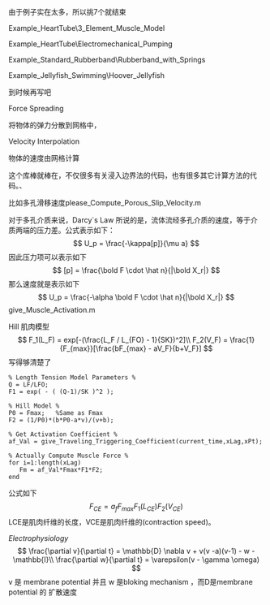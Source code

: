 

由于例子实在太多，所以挑7个就结束

Example_HeartTube\3_Element_Muscle_Model

Example_HeartTube\Electromechanical_Pumping

Example_Standard_Rubberband\Rubberband_with_Springs

Example_Jellyfish_Swimming\Hoover_Jellyfish

到时候再写吧

Force Spreading

将物体的弹力分散到网格中，

Velocity Interpolation

物体的速度由网格计算

这个库棒就棒在，不仅很多有关浸入边界法的代码，也有很多其它计算方法的代码。、

比如多孔滑移速度please_Compute_Porous_Slip_Velocity.m

对于多孔介质来说，Darcy`s Law 所说的是，流体流经多孔介质的速度，等于介质两端的压力差。公式表示如下：
$$
U_p = \frac{-\kappa[p]}{\mu a}
$$
因此压力项可以表示如下
$$
[p] = \frac{\bold F \cdot \hat n}{|\bold X_r|}
$$
那么速度就是表示如下
$$
U_p = \frac{-\alpha \bold F \cdot \hat n}{|\bold X_r|}
$$
give_Muscle_Activation.m

Hill 肌肉模型
$$
F_1(L_F) = exp[-(\frac{L_F / L_{FO} - 1}{SK})^2]\\
F_2(V_F) = \frac{1}{F_{max}}[\frac{bF_{max} - aV_F}{b+V_F}]
$$
写得够清楚了

```
% Length Tension Model Parameters %
Q = LF/LFO;
F1 = exp( - ( (Q-1)/SK )^2 );

% Hill Model %
P0 = Fmax;   %Same as Fmax
F2 = (1/P0)*(b*P0-a*v)/(v+b);

% Get Activation Coefficient %
af_Val = give_Traveling_Triggering_Coefficient(current_time,xLag,xPt);

% Actually Compute Muscle Force %
for i=1:length(xLag)
   Fm = af_Val*Fmax*F1*F2; 
end
```

公式如下
$$
F_{CE} = a_f F_{max} F_1(L_{CE})F_2(V_{CE})
$$
LCE是肌肉纤维的长度，VCE是肌肉纤维的(contraction speed)。

*Electrophysiology*
$$
\frac{\partial v}{\partial t} = \mathbb{D} \nabla v + v(v -a)(v-1) - w - \mathbb{I}\\
\frac{\partial w}{\partial t} = \varepsilon(v - \gamma \omega)
$$
v 是 membrane potential 并且 w 是bloking mechanism ，而D是membrane potential 的 扩散速度